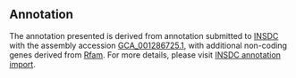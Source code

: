 

Annotation
----------

The annotation presented is derived from annotation submitted to
[INSDC](http://www.insdc.org) with the assembly accession
[GCA\_001286725.1](http://www.ebi.ac.uk/ena/data/view/GCA_001286725.1),
with additional non-coding genes derived from
[Rfam](http://rfam.xfam.org/). For more details, please visit [INSDC
annotation
import](http://ensemblgenomes.org/info/data/insdc_annotation).
